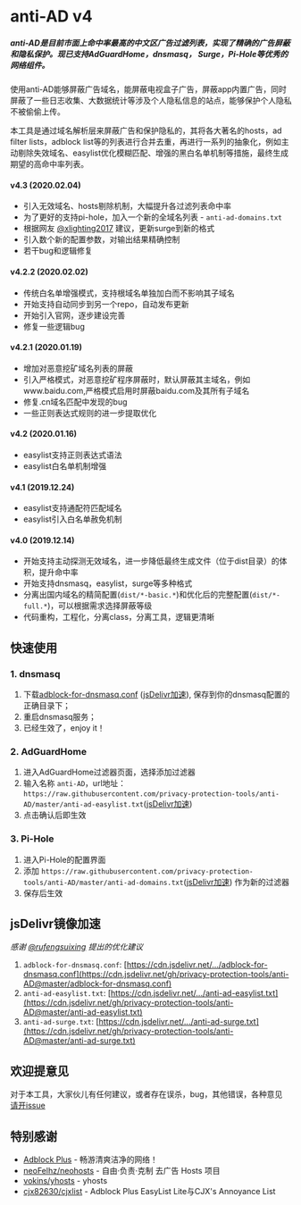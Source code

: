 # anti-AD v4

##### anti-AD是目前市面上命中率最高的中文区广告过滤列表，实现了精确的广告屏蔽和隐私保护。现已支持AdGuardHome，dnsmasq， Surge，Pi-Hole等优秀的网络组件。

使用anti-AD能够屏蔽广告域名，能屏蔽电视盒子广告，屏蔽app内置广告，同时屏蔽了一些日志收集、大数据统计等涉及个人隐私信息的站点，能够保护个人隐私不被偷偷上传。

本工具是通过域名解析层来屏蔽广告和保护隐私的，其将各大著名的hosts，ad filter lists，adblock list等的列表进行合并去重，再进行一系列的抽象化，例如主动剔除失效域名、easylist优化模糊匹配、增强的黑白名单机制等措施，最终生成期望的高命中率列表。


#### v4.3 (2020.02.04)
- 引入无效域名、hosts剔除机制，大幅提升各过滤列表命中率
- 为了更好的支持pi-hole，加入一个新的全域名列表 - `anti-ad-domains.txt`
- 根据网友 [@xlighting2017](https://github.com/privacy-protection-tools/anti-AD/issues/29) 建议，更新surge到新的格式
- 引入数个新的配置参数，对输出结果精确控制
- 若干bug和逻辑修复

#### v4.2.2 (2020.02.02)

- 传统白名单增强模式，支持根域名单独加白而不影响其子域名
- 开始支持自动同步到另一个repo，自动发布更新
- 开始引入官网，逐步建设完善
- 修复一些逻辑bug

#### v4.2.1 (2020.01.19)

- 增加对恶意挖矿域名列表的屏蔽
- 引入严格模式，对恶意挖矿程序屏蔽时，默认屏蔽其主域名，例如www.baidu.com,严格模式启用时屏蔽baidu.com及其所有子域名
- 修复.cn域名匹配中发现的bug
- 一些正则表达式规则的进一步提取优化


#### v4.2 (2020.01.16)

- easylist支持正则表达式语法
- easylist白名单机制增强

#### v4.1 (2019.12.24)

- easylist支持通配符匹配域名
- easylist引入白名单赦免机制

#### v4.0 (2019.12.14)

- 开始支持主动探测无效域名，进一步降低最终生成文件（位于dist目录）的体积，提升命中率
- 开始支持dnsmasq，easylist，surge等多种格式
- 分离出国内域名的精简配置(`dist/*-basic.*`)和优化后的完整配置(`dist/*-full.*`)，可以根据需求选择屏蔽等级
- 代码重构，工程化，分离class，分离工具，逻辑更清晰

## 快速使用

### 1. dnsmasq
1. 下载[adblock-for-dnsmasq.conf](https://raw.githubusercontent.com/privacy-protection-tools/anti-AD/master/adblock-for-dnsmasq.conf) ([jsDelivr加速](https://cdn.jsdelivr.net/gh/privacy-protection-tools/anti-AD@master/adblock-for-dnsmasq.conf)), 保存到你的dnsmasq配置的正确目录下；
2. 重启dnsmasq服务；
3. 已经生效了，enjoy it！

### 2. AdGuardHome
1. 进入AdGuardHome过滤器页面，选择添加过滤器
2. 输入名称 `anti-AD`，url地址：`https://raw.githubusercontent.com/privacy-protection-tools/anti-AD/master/anti-ad-easylist.txt`([jsDelivr加速](https://cdn.jsdelivr.net/gh/privacy-protection-tools/anti-AD@master/anti-ad-easylist.txt))
3. 点击确认后即生效

### 3. Pi-Hole
1. 进入Pi-Hole的配置界面
2. 添加 `https://raw.githubusercontent.com/privacy-protection-tools/anti-AD/master/anti-ad-domains.txt`([jsDelivr加速](https://cdn.jsdelivr.net/gh/privacy-protection-tools/anti-AD@master/anti-ad-domains.txt)) 作为新的过滤器
3. 保存后生效

## jsDelivr镜像加速

_感谢 [@rufengsuixing](https://github.com/rufengsuixing) 提出的优化建议_
1. `adblock-for-dnsmasq.conf`: [https://cdn.jsdelivr.net/.../adblock-for-dnsmasq.conf](https://cdn.jsdelivr.net/gh/privacy-protection-tools/anti-AD@master/adblock-for-dnsmasq.conf)
2. `anti-ad-easylist.txt`: [https://cdn.jsdelivr.net/.../anti-ad-easylist.txt](https://cdn.jsdelivr.net/gh/privacy-protection-tools/anti-AD@master/anti-ad-easylist.txt)
3. `anti-ad-surge.txt`: [https://cdn.jsdelivr.net/.../anti-ad-surge.txt](https://cdn.jsdelivr.net/gh/privacy-protection-tools/anti-AD@master/anti-ad-surge.txt)

## 欢迎提意见

对于本工具，大家伙儿有任何建议，或者存在误杀，bug，其他错误，各种意见  [请开issue](https://github.com/gentlyxu/anti-AD/issues/new)


## 特别感谢

- [Adblock Plus](https://adblockplus.org/) - 畅游清爽洁净的网络！
- [neoFelhz/neohosts](https://github.com/neoFelhz/neohosts) - 自由·负责·克制 去广告 Hosts 项目
- [vokins/yhosts](https://github.com/vokins/yhosts) - yhosts
- [cjx82630/cjxlist](https://github.com/cjx82630/cjxlist) - Adblock Plus EasyList Lite与CJX's Annoyance List
